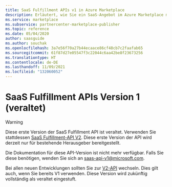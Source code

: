 ```yaml
---
title: SaaS Fulfillment APIs v1 in Azure Marketplace
description: Erläutert, wie Sie ein SaaS-Angebot im Azure Marketplace mit den zugehörigen Fulfillment-APIs der Version 1 erstellen und verwalten.
ms.service: marketplace
ms.subservice: partnercenter-marketplace-publisher
ms.topic: reference
ms.date: 05/04/2020
author: saasguide
ms.author: souchak
ms.openlocfilehash: 3a7e56f70a27b44ecaace86cf48cb7c2faafab65
ms.sourcegitcommit: 61f87d27e05547f3c22044c6aa42be8f23673256
ms.translationtype: HT
ms.contentlocale: de-DE
ms.lasthandoff: 11/09/2021
ms.locfileid: "132060052"
---
```

# <a name="saas-fulfillment-apis-version-1-deprecated"></a>SaaS Fulfillment APIs Version 1 (veraltet)

> [!WARNING]
> Diese erste Version der SaaS Fulfillment API ist veraltet. Verwenden Sie stattdessen [SaaS Fulfillment-API V2](./pc-saas-fulfillment-apis.md).  Diese erste Version der API wird derzeit nur für bestehende Herausgeber bereitgestellt.

Die Dokumentation für diese API-Version ist nicht mehr verfügbar. Falls Sie diese benötigen, wenden Sie sich an saas-api-v1@microsoft.com.

Bei allen neuen Entwicklungen sollten Sie zur [V2-API](./pc-saas-fulfillment-apis.md) wechseln. Dies gilt auch, wenn Sie bereits V1 verwenden. Diese Version wird zukünftig vollständig als veraltet eingestuft.
